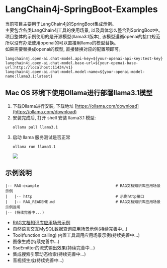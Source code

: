 # LangChain4j-SpringBoot-Examples

当前项目主要用于LangChain4j的SpringBoot集成示例。  
主要包含各类LangChain4j工具的使用场景, 以及具体怎么整合到SpringBoot中。  
项目整体的示例使用的是开源模型(llama3.1版本), 该模型遵循openai的接口规范所以没有办法使用openai的可以直接用llama的模型替换。  
如果需要替换成openai的模型, 直接替换对应的配置项即可。
```properties
langchain4j.open-ai.chat-model.api-key=${your-openai-api-key:test-key}
langchain4j.open-ai.chat-model.base-url=${your-openai-base-url:http://localhost:11434/v1}
langchain4j.open-ai.chat-model.model-name=${your-openai-model-name:llama3.1:latest}
```

## Mac OS 环境下使用Ollama进行部署llama3.1模型

1. 下载Ollama进行安装, 下载地址 [https://ollama.com/download](https://ollama.com/download)
2. 安装完成后, 打开 shell 安装 llama3.1 模型: 
    ```shell
    ollama pull llama3.1
    ```
3. 启动 llama 服务测试是否正常
    ```shell
    ollama run llama3.1
   ```
   ![](./assets/1723356182671.png)
## 示例说明
```text
|-- RAG-example                                  # RAG文档知识库应用场景示例
|   |-- http                                     # 示例http接口
|   |-- RAG_READEME.md                           # RAG文档知识库应用场景示例说明
|-- (持续完善中...)
```
* [RAG文档知识库应用场景示例](RAG-example/RAG_README.md)
* 自然语言交互MySQL数据查询应用场景示例(持续完善中...)
* Tool(function calling) 内置工具调用应用场景示例(持续完善中...)
* 图像生成(持续完善中...)
* SseEmitter的流式输出效果(持续完善中...)
* 集成搜索引擎动态检索(持续完善中...)
* 音视频生成(持续完善中...)

